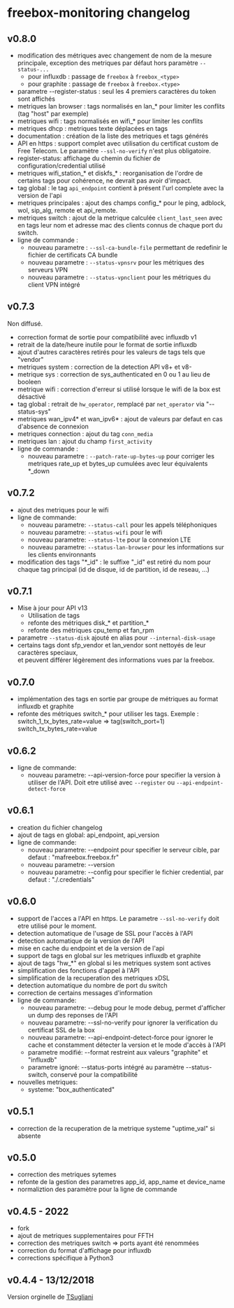 ﻿# freebox-monitoring changelog


## v0.8.0
* modification des métriques avec changement de nom de la mesure principale, exception des metriques par défaut hors paramètre `--status-...`
  * pour influxdb : passage de `freebox` à `freebox_<type>`
  * pour graphite : passage de `freebox` à `freebox.<type>`
* parametre --register-status : seul les 4 premiers caractères du token sont affichés
* metriques lan browser : tags normalisés en lan_* pour limiter les conflits (tag "host" par exemple)
* metriques wifi : tags normalisés en wifi_* pour limiter les conflits
* metriques dhcp : metriques texte déplacées en tags
* documentation : création de la liste des metriques et tags générés
* API en https : support complet avec utilisation du certificat custom de Free Telecom. Le paramètre `--ssl-no-verify` n'est plus obligatoire.
* register-status: affichage du chemin du fichier de configuration/credential utilisé
* metriques wifi_station_* et diskfs_* : reorganisation de l'ordre de certains tags pour cohérence, ne devrait pas avoir d'impact.
* tag global : le tag `api_endpoint` contient à présent l'url complete avec la version de l'api
* metriques principales : ajout des champs config_* pour le ping, adblock, wol, sip_alg, remote et api_remote.
* metriques switch : ajout de la metrique calculée `client_last_seen` avec en tags leur nom et adresse mac des clients connus de chaque port du switch.
* ligne de commande :
  * nouveau parametre : `--ssl-ca-bundle-file` permettant de redefinir le fichier de certificats CA bundle
  * nouveau parametre : `--status-vpnsrv` pour les métriques des serveurs VPN
  * nouveau parametre : `--status-vpnclient` pour les métriques du client VPN intégré


## v0.7.3
Non diffusé.  
* correction format de sortie pour compatibilité avec influxdb v1
* retrait de la date/heure inutile pour le format de sortie influxdb
* ajout d'autres caractères retirés pour les valeurs de tags tels que "vendor"
* metriques system : correction de la detection API v8+ et v8-
* metrique sys : correction de sys_authenticated en 0 ou 1 au lieu de booleen
* metrique wifi : correction d'erreur si utilisé lorsque le wifi de la box est désactivé
* tag global : retrait de `hw_operator`, remplacé par `net_operator` via "--status-sys"
* metriques wan_ipv4* et wan_ipv6* : ajout de valeurs par defaut en cas d'absence de connexion
* metriques connection : ajout du tag `conn_media`
* metriques lan : ajout du champ `first_activity`
* ligne de commande :
  * nouveau parametre : `--patch-rate-up-bytes-up` pour corriger les metriques rate_up et bytes_up cumulées avec leur équivalents *_down


## v0.7.2
* ajout des metriques pour le wifi
* ligne de commande:
  * nouveau parametre: `--status-call` pour les appels téléphoniques
  * nouveau parametre: `--status-wifi` pour le wifi
  * nouveau parametre: `--status-lte` pour la connexion LTE
  * nouveau parametre: `--status-lan-browser` pour les informations sur les clients environnants
* modification des tags "*_id" : le suffixe "_id" est retiré du nom pour chaque tag principal (id de disque, id de partition, id de reseau, ...)


## v0.7.1
* Mise à jour pour API v13
  * Utilisation de tags
  * refonte des métriques disk_* et partition_*
  * refonte des métriques cpu_temp et fan_rpm
* parametre `--status-disk` ajouté en alias pour `--internal-disk-usage`
* certains tags dont sfp_vendor et lan_vendor sont nettoyés de leur caractères speciaux,  
  et peuvent différer légèrement des informations vues par la freebox.


## v0.7.0
* implémentation des tags en sortie par groupe de métriques au format influxdb et graphite
* refonte des métriques switch_* pour utiliser les tags. Exemple : switch_1_tx_bytes_rate=value => tag(switch_port=1) switch_tx_bytes_rate=value


## v0.6.2
* ligne de commande:
  * nouveau parametre: --api-version-force pour specifier la version à utiliser de l'API. Doit etre utilisé avec `--register` ou `--api-endpoint-detect-force`


## v0.6.1
* creation du fichier changelog
* ajout de tags en global: api_endpoint, api_version
* ligne de commande:
  * nouveau parametre: --endpoint pour specifier le serveur cible, par defaut : "mafreebox.freebox.fr"
  * nouveau parametre: --version
  * nouveau parametre: --config pour specifier le fichier credential, par defaut : "./.credentials"


## v0.6.0
* support de l'acces a l'API en https. Le parametre `--ssl-no-verify` doit etre utilisé pour le moment.
* detection automatique de l'usage de SSL pour l'accès à l'API
* detection automatique de la version de l'API
* mise en cache du endpoint et de la version de l'api
* support de tags en global sur les metriques influxdb et graphite
* ajout de tags "hw_*" en global si les metriques system sont actives
* simplification des fonctions d'appel à l'API
* simplification de la recuperation des metriques xDSL
* detection automatique du nombre de port du switch
* correction de certains messages d'information
* ligne de commande:
  * nouveau parametre: --debug pour le mode debug, permet d'afficher un dump des reponses de l'API
  * nouveau parametre: --ssl-no-verify pour ignorer la verification du certificat SSL de la box
  * nouveau parametre: --api-endpoint-detect-force pour ignorer le cache et constamment détecter la version et le mode d'accès à l'API
  * parametre modifié: --format restreint aux valeurs "graphite" et "influxdb"
  * parametre ignoré: --status-ports intégré au paramètre --status-switch, conservé pour la compatibilité
* nouvelles metriques:
  * systeme: "box_authenticated"


## v0.5.1
* correction de la recuperation de la metrique systeme "uptime_val" si absente


## v0.5.0
* correction des metriques sytemes
* refonte de la gestion des parametres app_id, app_name et device_name
* normaliztion des paramètre pour la ligne de commande

## v0.4.5 - 2022
* fork
* ajout de metriques supplementaires pour FFTH
* correction des metriques switch => ports ayant été renommées
* correction du format d'affichage pour influxdb
* corrections spécifique à Python3



## v0.4.4 - 13/12/2018
Version orginelle de [TSugliani](https://github.com/tsugliani/freebox-revolution-monitoring)